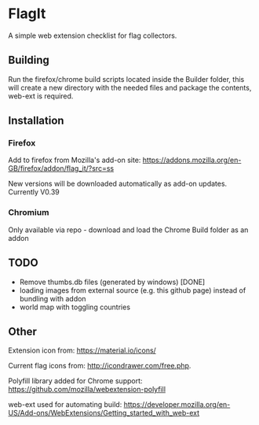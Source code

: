 # FlagIt

A simple web extension checklist for flag collectors.


## Building

Run the firefox/chrome build scripts located inside the Builder folder, this will create a new directory with the needed files and package the contents, web-ext is required.

## Installation

### Firefox 

Add to firefox from Mozilla's add-on site: https://addons.mozilla.org/en-GB/firefox/addon/flag_it/?src=ss

New versions will be downloaded automatically as add-on updates. Currently V0.39

### Chromium

Only available via repo - download and load the Chrome Build folder as an addon


## TODO

- Remove thumbs.db files (generated by windows) [DONE]
- loading images from external source (e.g. this github page) instead of bundling with addon
- world map with toggling countries


## Other

Extension icon from: https://material.io/icons/

Current flag icons from: http://icondrawer.com/free.php.

Polyfill library added for Chrome support: https://github.com/mozilla/webextension-polyfill

web-ext used for automating build: https://developer.mozilla.org/en-US/Add-ons/WebExtensions/Getting_started_with_web-ext
